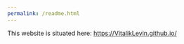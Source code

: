 ```yaml
---
permalink: /readme.html
---
```


This website is situated here: <a href="Website">https://VitalikLevin.github.io/</a>
